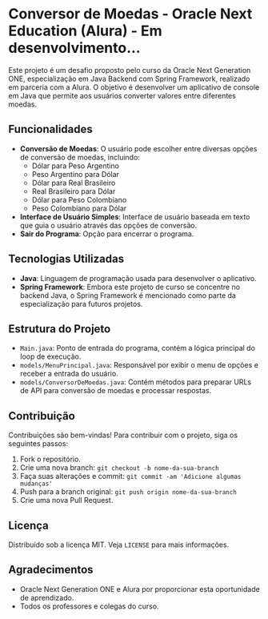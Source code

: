 # Conversor de Moedas - Oracle Next Education (Alura) - Em desenvolvimento...

Este projeto é um desafio proposto pelo curso da Oracle Next Generation ONE, especialização em Java Backend com Spring Framework, realizado em parceria com a Alura. O objetivo é desenvolver um aplicativo de console em Java que permite aos usuários converter valores entre diferentes moedas.

## Funcionalidades

- **Conversão de Moedas**: O usuário pode escolher entre diversas opções de conversão de moedas, incluindo:
  - Dólar para Peso Argentino
  - Peso Argentino para Dólar
  - Dólar para Real Brasileiro
  - Real Brasileiro para Dólar
  - Dólar para Peso Colombiano
  - Peso Colombiano para Dólar
- **Interface de Usuário Simples**: Interface de usuário baseada em texto que guia o usuário através das opções de conversão.
- **Sair do Programa**: Opção para encerrar o programa.

## Tecnologias Utilizadas

- **Java**: Linguagem de programação usada para desenvolver o aplicativo.
- **Spring Framework**: Embora este projeto de curso se concentre no backend Java, o Spring Framework é mencionado como parte da especialização para futuros projetos.

## Estrutura do Projeto

- `Main.java`: Ponto de entrada do programa, contém a lógica principal do loop de execução.
- `models/MenuPrincipal.java`: Responsável por exibir o menu de opções e receber a entrada do usuário.
- `models/ConversorDeMoedas.java`: Contém métodos para preparar URLs de API para conversão de moedas e processar respostas.

## Contribuição

Contribuições são bem-vindas! Para contribuir com o projeto, siga os seguintes passos:

1. Fork o repositório.
2. Crie uma nova branch: `git checkout -b nome-da-sua-branch`
3. Faça suas alterações e commit: `git commit -am 'Adicione algumas mudanças'`
4. Push para a branch original: `git push origin nome-da-sua-branch`
5. Crie uma nova Pull Request.

## Licença

Distribuído sob a licença MIT. Veja `LICENSE` para mais informações.

## Agradecimentos

- Oracle Next Generation ONE e Alura por proporcionar esta oportunidade de aprendizado.
- Todos os professores e colegas do curso.
